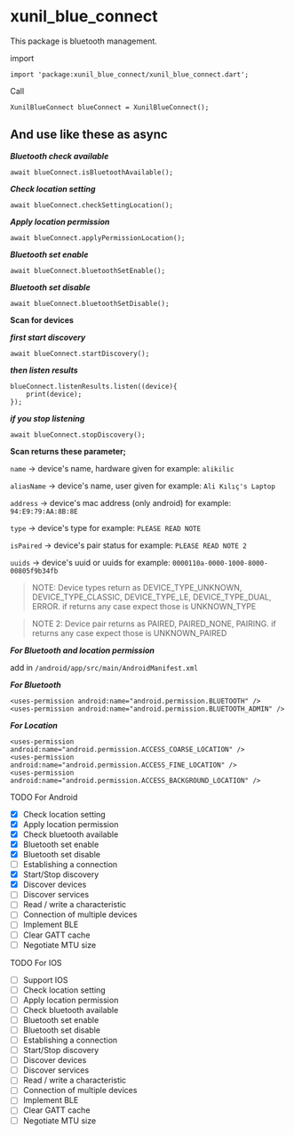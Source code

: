 # xunil_blue_connect

This package is bluetooth management.

import

    import 'package:xunil_blue_connect/xunil_blue_connect.dart';

Call

    XunilBlueConnect blueConnect = XunilBlueConnect();

## **And use like these as async**

***Bluetooth check available***

    await blueConnect.isBluetoothAvailable();

***Check location setting***

    await blueConnect.checkSettingLocation();

***Apply location permission***

    await blueConnect.applyPermissionLocation();

***Bluetooth set enable***

    await blueConnect.bluetoothSetEnable();

***Bluetooth set disable***

    await blueConnect.bluetoothSetDisable();

****Scan for devices****

***first start discovery***

    await blueConnect.startDiscovery();

***then listen results***

    blueConnect.listenResults.listen((device){
	    print(device);
    });


***if you stop listening***

    await blueConnect.stopDiscovery();

**Scan returns these parameter;**

`name` -> device's name, hardware given
for example: `alikilic`

`aliasName` -> device's name, user given
for example: `Ali Kılıç's Laptop`

`address` -> device's mac address (only android)
for example: `94:E9:79:AA:8B:8E`

`type` -> device's type
for example: `PLEASE READ NOTE`

`isPaired` -> device's pair status
for example: `PLEASE READ NOTE 2`

`uuids` -> device's uuid or uuids
for example: `0000110a-0000-1000-8000-00805f9b34fb`

>NOTE: Device types return as DEVICE_TYPE_UNKNOWN, DEVICE_TYPE_CLASSIC, DEVICE_TYPE_LE, DEVICE_TYPE_DUAL, ERROR.
if returns any case expect those is UNKNOWN_TYPE

>NOTE 2: Device pair returns as PAIRED, PAIRED_NONE, PAIRING.
if returns any case expect those is UNKNOWN_PAIRED


***For Bluetooth and location permission***

add in `/android/app/src/main/AndroidManifest.xml`

***For Bluetooth***

    <uses-permission android:name="android.permission.BLUETOOTH" />
    <uses-permission android:name="android.permission.BLUETOOTH_ADMIN" />

***For Location***

    <uses-permission android:name="android.permission.ACCESS_COARSE_LOCATION" />
    <uses-permission android:name="android.permission.ACCESS_FINE_LOCATION" />
    <uses-permission android:name="android.permission.ACCESS_BACKGROUND_LOCATION" />

TODO For Android

- [x] Check location setting
- [x] Apply location permission
- [x] Check bluetooth available
- [x] Bluetooth set enable
- [x] Bluetooth set disable
- [ ] Establishing a connection
- [x] Start/Stop discovery
- [x] Discover devices
- [ ] Discover services
- [ ] Read / write a characteristic
- [ ] Connection of multiple devices
- [ ] Implement BLE
- [ ] Clear GATT cache
- [ ] Negotiate MTU size

TODO For IOS

- [ ] Support IOS
- [ ] Check location setting
- [ ] Apply location permission
- [ ] Check bluetooth available
- [ ] Bluetooth set enable
- [ ] Bluetooth set disable
- [ ] Establishing a connection
- [ ] Start/Stop discovery
- [ ] Discover devices
- [ ] Discover services
- [ ] Read / write a characteristic
- [ ] Connection of multiple devices
- [ ] Implement BLE
- [ ] Clear GATT cache
- [ ] Negotiate MTU size
